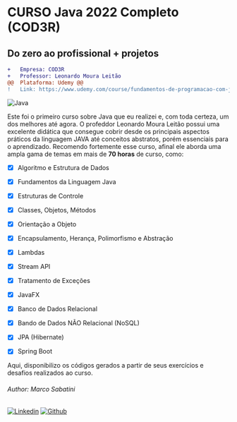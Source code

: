 # CURSO Java 2022 Completo (COD3R)
## Do zero ao profissional + projetos


```diff
+   Empresa: COD3R
+   Professor: Leonardo Moura Leitão
@@  Plataforma: Udemy @@
!   Link: https://www.udemy.com/course/fundamentos-de-programacao-com-java
```
![Java](https://img.shields.io/badge/Java-%23FFac45.svg?&style=for-the-badge&logo=java&logoColor=white&color=yellow)


Este foi o primeiro curso sobre Java que eu realizei e, com toda certeza, um dos melhores até agora.
O profeddor Leonardo Moura Leitão possui uma excelente didática que consegue cobrir desde os principais aspectos práticos da linguagem JAVA até conceitos abstratos, porém essenciais para o aprendizado.
Recomendo fortemente esse curso, afinal ele aborda uma ampla gama de temas em mais de **70 horas** de curso, como:

   - [x] Algoritmo e Estrutura de Dados
   - [x] Fundamentos da Linguagem Java
   - [x] Estruturas de Controle
   - [x] Classes, Objetos, Métodos
   - [x] Orientação a Objeto
   - [x] Encapsulamento, Herança, Polimorfismo e Abstração
   - [x] Lambdas
   - [x] Stream API
   - [x] Tratamento de Exceções
   - [x] JavaFX
   - [x] Banco de Dados Relacional
   - [x] Bando de Dados NÃO Relacional (NoSQL)
   - [x] JPA (Hibernate)
   - [x] Spring Boot
 

Aqui, disponibilizo os códigos gerados a partir de seus exercícios e desafios realizados ao curso.

###### Author: Marco Sabatini
[![Linkedin](https://img.shields.io/badge/linkedin-%230077B5.svg?&style=for-the-badge&logo=linkedin&logoColor=white)](https://www.linkedin.com/in/marcoantoniosabatini/)
[![Github](http://img.shields.io/badge/github-%231877F2.svg?&style=for-the-badge&logo=github&logoColor=white&color=black)](https://github.com/marsabatini)
